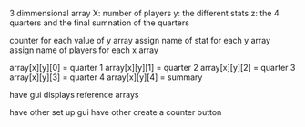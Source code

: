 3 dimmensional array
X: number of players
y: the different stats
z: the 4 quarters and the final sumnation of the quarters

counter for each value of y array
assign name of stat for each y array
assign name of players for each x array

array[x][y][0] = quarter 1
array[x][y][1] = quarter 2
array[x][y][2] = quarter 3
array[x][y][3] = quarter 4
array[x][y][4] = summary

have gui displays reference arrays

have other set up gui
have other create a counter button
